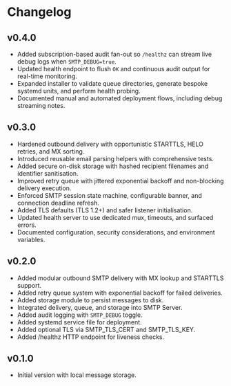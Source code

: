 # Changelog

## v0.4.0
- Added subscription-based audit fan-out so `/healthz` can stream live debug logs when `SMTP_DEBUG=true`.
- Updated health endpoint to flush `OK` and continuous audit output for real-time monitoring.
- Expanded installer to validate queue directories, generate bespoke systemd units, and perform health probing.
- Documented manual and automated deployment flows, including debug streaming notes.

## v0.3.0
- Hardened outbound delivery with opportunistic STARTTLS, HELO retries, and MX sorting.
- Introduced reusable email parsing helpers with comprehensive tests.
- Added secure on-disk storage with hashed recipient filenames and identifier sanitisation.
- Improved retry queue with jittered exponential backoff and non-blocking delivery execution.
- Enforced SMTP session state machine, configurable banner, and connection deadline refresh.
- Added TLS defaults (TLS 1.2+) and safer listener initialisation.
- Updated health server to use dedicated mux, timeouts, and surfaced errors.
- Documented configuration, security considerations, and environment variables.

## v0.2.0
- Added modular outbound SMTP delivery with MX lookup and STARTTLS support.
- Added retry queue system with exponential backoff for failed deliveries.
- Added storage module to persist messages to disk.
- Integrated delivery, queue, and storage into SMTP Server.
- Added audit logging with `SMTP_DEBUG` toggle.
- Added systemd service file for deployment.
- Added optional TLS via SMTP_TLS_CERT and SMTP_TLS_KEY.
- Added /healthz HTTP endpoint for liveness checks.

## v0.1.0
- Initial version with local message storage.
